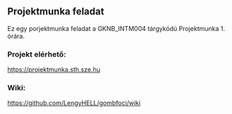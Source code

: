 ## Projektmunka feladat
Ez egy porjektmunka feladat a GKNB_INTM004 tárgykódú Projektmunka 1. órára.

### Projekt elérhető:
https://projektmunka.sth.sze.hu

### Wiki:
https://github.com/LengyHELL/gombfoci/wiki
